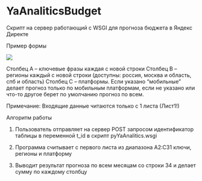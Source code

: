 # YaAnaliticsBudget
Скрипт на сервер работающий с WSGI для прогноза бюджета в Яндекс Директе

Пример формы

![](https://github.com/PAvel00m/YaAnaliticsBudget/edit/master/1.png)
 
Столбец А – ключевые фразы каждая с новой строки
Столбец B – регионы каждый с новой строки (доступны: россия, москва и область, спб и область)
Столбец C – платформы. Если указано “мобильные” делает прогноз только по мобильным платформам, если не указано или что-то другое берет по умолчанию прогноз по всем.


Примечание: Входящие данные читаются только с 1 листа (Лист1!)
 






Алгоритм работы
1.	Пользователь отправляет на сервер POST запросом идентификатор таблицы в переменной t_id в скрипт pyYaAnalitics.wsgi
 
2.	Программа считывает с первого листа из диапазона А2:С31 ключи, регионы и платформу
3.	Выводит результат прогноза по всем месяцам со строки 34 и делает сумму по каждому столбцу

